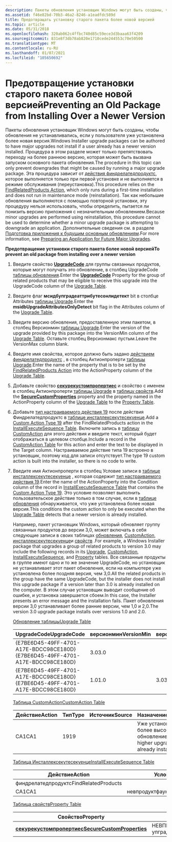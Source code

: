 ```yaml
---
description: Пакеты обновления установщик Windows могут быть созданы, чтобы обновления не устанавливались, если у пользователя уже установлена более новая версия.
ms.assetid: f46e82bd-70b3-46a2-8246-a1eadfdc589d
title: Предотвращать установку старого пакета более новой версией
ms.topic: article
ms.date: 05/31/2018
ms.openlocfilehash: 320ab062c4ffbc740d85c59ece3d3baaa63f4209
ms.sourcegitcommit: 831e8f3db78ab820e1710cede244553c70e50500
ms.translationtype: MT
ms.contentlocale: ru-RU
ms.lasthandoff: 01/07/2021
ms.locfileid: "105650692"
---
```

# <a name="preventing-an-old-package-from-installing-over-a-newer-version"></a><span data-ttu-id="5eef0-103">Предотвращение установки старого пакета более новой версией</span><span class="sxs-lookup"><span data-stu-id="5eef0-103">Preventing an Old Package from Installing Over a Newer Version</span></span>

<span data-ttu-id="5eef0-104">Пакеты обновления установщик Windows могут быть созданы, чтобы обновления не устанавливались, если у пользователя уже установлена более новая версия.</span><span class="sxs-lookup"><span data-stu-id="5eef0-104">Windows Installer upgrade packages can be authored to have major upgrades not install if a user already has a newer version installed.</span></span> <span data-ttu-id="5eef0-105">Процедура в этом разделе может только препятствовать переходу на более раннюю версию, которая может быть вызвана запуском основного пакета обновления.</span><span class="sxs-lookup"><span data-stu-id="5eef0-105">The procedure in this topic can only prevent downgrades that might be caused by running a major upgrade package.</span></span> <span data-ttu-id="5eef0-106">Эта процедура зависит от [действия финдрелатедпродуктс](findrelatedproducts-action.md), которое выполняется только при первой установке и не выполняется в режиме обслуживания (переустановка).</span><span class="sxs-lookup"><span data-stu-id="5eef0-106">This procedure relies on the [FindRelatedProducts Action](findrelatedproducts-action.md), which only runs during a first-time installation and does not run in maintenance mode (reinstallation).</span></span> <span data-ttu-id="5eef0-107">Так как небольшие обновления выполняются с помощью повторной установки, эту процедуру нельзя использовать, чтобы определить, пытается ли понизить версию приложения с незначительным обновлением.</span><span class="sxs-lookup"><span data-stu-id="5eef0-107">Because minor upgrades are performed using reinstallation, this procedure cannot be used to determine whether a minor upgrade package is attempting to downgrade an application.</span></span> <span data-ttu-id="5eef0-108">Дополнительные сведения см. в разделе [Подготовка приложения к будущим основным обновлениям](preparing-an-application-for-future-major-upgrades.md).</span><span class="sxs-lookup"><span data-stu-id="5eef0-108">For more information, see [Preparing an Application for Future Major Upgrades](preparing-an-application-for-future-major-upgrades.md).</span></span>

<span data-ttu-id="5eef0-109">**Предотвращение установки старого пакета более новой версией**</span><span class="sxs-lookup"><span data-stu-id="5eef0-109">**To prevent an old package from installing over a newer version**</span></span>

1.  <span data-ttu-id="5eef0-110">Введите свойство [**UpgradeCode**](upgradecode.md) для группы связанных продуктов, которые могут получать это обновление, в столбец UpgradeCode [таблицы обновления](upgrade-table.md).</span><span class="sxs-lookup"><span data-stu-id="5eef0-110">Enter the [**UpgradeCode**](upgradecode.md) Property for the group of related products that may be eligible to receive this upgrade into the UpgradeCode column of the [Upgrade Table](upgrade-table.md).</span></span>
2.  <span data-ttu-id="5eef0-111">Введите флаг **мсидбупградеаттрибутесонлидетект** bit в столбце Attributes [таблицы Upgrade](upgrade-table.md).</span><span class="sxs-lookup"><span data-stu-id="5eef0-111">Enter the **msidbUpgradeAttributesOnlyDetect** bit flag in the Attributes column of the [Upgrade Table](upgrade-table.md).</span></span>
3.  <span data-ttu-id="5eef0-112">Введите версию обновления, предоставленную этим пакетом, в столбец Версионмин [таблицы Upgrade](upgrade-table.md).</span><span class="sxs-lookup"><span data-stu-id="5eef0-112">Enter the version of the upgrade provided by this package into the VersionMin column of the [Upgrade Table](upgrade-table.md).</span></span> <span data-ttu-id="5eef0-113">Оставьте столбец Версионмакс пустым.</span><span class="sxs-lookup"><span data-stu-id="5eef0-113">Leave the VersionMax column blank.</span></span>
4.  <span data-ttu-id="5eef0-114">Введите имя свойства, которое должно быть задано [действием финдрелатедпродуктс](findrelatedproducts-action.md) , в столбец Актионпроперти [таблицы Upgrade](upgrade-table.md).</span><span class="sxs-lookup"><span data-stu-id="5eef0-114">Enter the name of the property that is to be set by the [FindRelatedProducts Action](findrelatedproducts-action.md) into the ActionProperty column of the [Upgrade Table](upgrade-table.md).</span></span>
5.  <span data-ttu-id="5eef0-115">Добавьте свойство [**секурекустомпропертиес**](securecustomproperties.md) и свойство с именем в столбец Актионпроперти [таблицы Upgrade](upgrade-table.md) в [таблицу свойств](property-table.md).</span><span class="sxs-lookup"><span data-stu-id="5eef0-115">Add the [**SecureCustomProperties**](securecustomproperties.md) property and the property named in the ActionProperty column of the [Upgrade Table](upgrade-table.md) to the [Property Table](property-table.md).</span></span>
6.  <span data-ttu-id="5eef0-116">Добавьте [тип настраиваемого действия 19](custom-action-type-19.md) после действия Финдрелатедпродуктс в [таблице инсталлексекутесекуенце](installexecutesequence-table.md).</span><span class="sxs-lookup"><span data-stu-id="5eef0-116">Add a [Custom Action Type 19](custom-action-type-19.md) after the FindRelatedProducts action in the [InstallExecuteSequence Table](installexecutesequence-table.md).</span></span> <span data-ttu-id="5eef0-117">Включите запись в [таблицу CustomAction](customaction-table.md) для этого действия и введите текст, который будет отображаться в целевом столбце.</span><span class="sxs-lookup"><span data-stu-id="5eef0-117">Include a record in the [CustomAction Table](customaction-table.md) for this action and enter the text to be displayed in the Target column.</span></span> <span data-ttu-id="5eef0-118">Настраиваемое действие типа 19 встроено в установщик, поэтому код для записи отсутствует.</span><span class="sxs-lookup"><span data-stu-id="5eef0-118">The type 19 custom action is built into the installer, so there is no code to write.</span></span>
7.  <span data-ttu-id="5eef0-119">Введите имя Актионпроперти в столбец Условие записи в [таблице инсталлексекутесекуенце](installexecutesequence-table.md) , которая содержит [тип настраиваемого действия 19](custom-action-type-19.md).</span><span class="sxs-lookup"><span data-stu-id="5eef0-119">Enter the name of the ActionProperty into the Condition column of the record in [InstallExecuteSequence Table](installexecutesequence-table.md) that contains the [Custom Action Type 19](custom-action-type-19.md).</span></span> <span data-ttu-id="5eef0-120">Это условие позволяет выполнить пользовательское действие только в том случае, если в [таблице обновления](upgrade-table.md) обнаруживается, что уже установлена более новая версия.</span><span class="sxs-lookup"><span data-stu-id="5eef0-120">This conditions the custom action to only be executed when the [Upgrade Table](upgrade-table.md) detects that a newer version is already installed.</span></span>

    <span data-ttu-id="5eef0-121">Например, пакет установщик Windows, который обновляет группу связанных продуктов до версии 3,0, может включать в себя следующие записи в своих таблицах [обновления](upgrade-table.md), [CustomAction](customaction-table.md), [инсталлексекутесекуенце](installexecutesequence-table.md)и [свойств](property-table.md) .</span><span class="sxs-lookup"><span data-stu-id="5eef0-121">For example, a Windows Installer package that upgrades a group of related products to version 3.0 may include the following records in its [Upgrade](upgrade-table.md), [CustomAction](customaction-table.md), [InstallExecuteSequence](installexecutesequence-table.md), and [Property](property-table.md) tables.</span></span> <span data-ttu-id="5eef0-122">Все связанные продукты в группе имеют одно и то же значение UpgradeCode, но установщик не устанавливает этот пакет обновления, если на компьютере уже установлена более поздняя версия, чем 3,0.</span><span class="sxs-lookup"><span data-stu-id="5eef0-122">All the related products in the group have the same UpgradeCode, but the installer does not install this upgrade package if a version later than 3.0 is already installed on the computer.</span></span> <span data-ttu-id="5eef0-123">В этом случае установщик выводит сообщение об ошибке, и установка завершается сбоем.</span><span class="sxs-lookup"><span data-stu-id="5eef0-123">In this case, the Installer presents an error message and the installation fails.</span></span> <span data-ttu-id="5eef0-124">Пакет обновления версии 3,0 устанавливает более ранние версии, чем 1,0 и 2,0.</span><span class="sxs-lookup"><span data-stu-id="5eef0-124">The version 3.0 upgrade package installs over versions 1.0 and 2.0.</span></span>

    [<span data-ttu-id="5eef0-125">Обновление таблицы</span><span class="sxs-lookup"><span data-stu-id="5eef0-125">Upgrade Table</span></span>](upgrade-table.md)

    

    | <span data-ttu-id="5eef0-126">UpgradeCode</span><span class="sxs-lookup"><span data-stu-id="5eef0-126">UpgradeCode</span></span>                            | <span data-ttu-id="5eef0-127">версионмин</span><span class="sxs-lookup"><span data-stu-id="5eef0-127">VersionMin</span></span> | <span data-ttu-id="5eef0-128">версионмакс</span><span class="sxs-lookup"><span data-stu-id="5eef0-128">VersionMax</span></span> | <span data-ttu-id="5eef0-129">Язык</span><span class="sxs-lookup"><span data-stu-id="5eef0-129">Language</span></span> | <span data-ttu-id="5eef0-130">Атрибуты</span><span class="sxs-lookup"><span data-stu-id="5eef0-130">Attributes</span></span>                                | <span data-ttu-id="5eef0-131">Удалить</span><span class="sxs-lookup"><span data-stu-id="5eef0-131">Remove</span></span> | <span data-ttu-id="5eef0-132">актионпроперти</span><span class="sxs-lookup"><span data-stu-id="5eef0-132">ActionProperty</span></span>  |
    |----------------------------------------|------------|------------|----------|-------------------------------------------|--------|-----------------|
    | <span data-ttu-id="5eef0-133">{E7BE6D45-49FF-4701-A17E-BDCC98CE180D}</span><span class="sxs-lookup"><span data-stu-id="5eef0-133">{E7BE6D45-49FF-4701-A17E-BDCC98CE180D}</span></span> | <span data-ttu-id="5eef0-134">3.0</span><span class="sxs-lookup"><span data-stu-id="5eef0-134">3.0</span></span>        |            |          | <span data-ttu-id="5eef0-135">мсидбупградеаттрибутесонлидетект</span><span class="sxs-lookup"><span data-stu-id="5eef0-135">msidbUpgradeAttributesOnlyDetect</span></span>          |        | <span data-ttu-id="5eef0-136">невпродуктфаунд</span><span class="sxs-lookup"><span data-stu-id="5eef0-136">NEWPRODUCTFOUND</span></span> |
    | <span data-ttu-id="5eef0-137">{E7BE6D45-49FF-4701-A17E-BDCC98CE180D}</span><span class="sxs-lookup"><span data-stu-id="5eef0-137">{E7BE6D45-49FF-4701-A17E-BDCC98CE180D}</span></span> | <span data-ttu-id="5eef0-138">1.0</span><span class="sxs-lookup"><span data-stu-id="5eef0-138">1.0</span></span>        | <span data-ttu-id="5eef0-139">3.0</span><span class="sxs-lookup"><span data-stu-id="5eef0-139">3.0</span></span>        |          | <span data-ttu-id="5eef0-140">мсидбупградеаттрибутесверсионмининклусиве</span><span class="sxs-lookup"><span data-stu-id="5eef0-140">msidbUpgradeAttributesVersionMinInclusive</span></span> |        | <span data-ttu-id="5eef0-141">упградефаунд</span><span class="sxs-lookup"><span data-stu-id="5eef0-141">UPGRADEFOUND</span></span>    |

    

     

    [<span data-ttu-id="5eef0-142">Таблица CustomAction</span><span class="sxs-lookup"><span data-stu-id="5eef0-142">CustomAction Table</span></span>](customaction-table.md)

    

    | <span data-ttu-id="5eef0-143">Действие</span><span class="sxs-lookup"><span data-stu-id="5eef0-143">Action</span></span> | <span data-ttu-id="5eef0-144">Тип</span><span class="sxs-lookup"><span data-stu-id="5eef0-144">Type</span></span> | <span data-ttu-id="5eef0-145">Источник</span><span class="sxs-lookup"><span data-stu-id="5eef0-145">Source</span></span> | <span data-ttu-id="5eef0-146">Назначение</span><span class="sxs-lookup"><span data-stu-id="5eef0-146">Target</span></span>                                 |
    |--------|------|--------|----------------------------------------|
    | <span data-ttu-id="5eef0-147">CA1</span><span class="sxs-lookup"><span data-stu-id="5eef0-147">CA1</span></span>    | <span data-ttu-id="5eef0-148">19</span><span class="sxs-lookup"><span data-stu-id="5eef0-148">19</span></span>   |        | <span data-ttu-id="5eef0-149">Уже установлено более высокое обновление.</span><span class="sxs-lookup"><span data-stu-id="5eef0-149">A higher upgrade is already installed.</span></span> |

    

     

    [<span data-ttu-id="5eef0-150">Таблица Инсталлексекутесекуенце</span><span class="sxs-lookup"><span data-stu-id="5eef0-150">InstallExecuteSequence Table</span></span>](installexecutesequence-table.md)

    

    | <span data-ttu-id="5eef0-151">Действие</span><span class="sxs-lookup"><span data-stu-id="5eef0-151">Action</span></span>              | <span data-ttu-id="5eef0-152">Условие</span><span class="sxs-lookup"><span data-stu-id="5eef0-152">Condition</span></span>       | <span data-ttu-id="5eef0-153">Последовательность</span><span class="sxs-lookup"><span data-stu-id="5eef0-153">Sequence</span></span> |
    |---------------------|-----------------|----------|
    | <span data-ttu-id="5eef0-154">финдрелатедпродуктс</span><span class="sxs-lookup"><span data-stu-id="5eef0-154">FindRelatedProducts</span></span> |                 | <span data-ttu-id="5eef0-155">200</span><span class="sxs-lookup"><span data-stu-id="5eef0-155">200</span></span>      |
    | <span data-ttu-id="5eef0-156">CA1</span><span class="sxs-lookup"><span data-stu-id="5eef0-156">CA1</span></span>                 | <span data-ttu-id="5eef0-157">невпродуктфаунд</span><span class="sxs-lookup"><span data-stu-id="5eef0-157">NEWPRODUCTFOUND</span></span> | <span data-ttu-id="5eef0-158">201</span><span class="sxs-lookup"><span data-stu-id="5eef0-158">201</span></span>      |

    

     

    [<span data-ttu-id="5eef0-159">Таблица свойств</span><span class="sxs-lookup"><span data-stu-id="5eef0-159">Property Table</span></span>](property-table.md)

    

    | <span data-ttu-id="5eef0-160">Свойство</span><span class="sxs-lookup"><span data-stu-id="5eef0-160">Property</span></span>                                                 | <span data-ttu-id="5eef0-161">Значение</span><span class="sxs-lookup"><span data-stu-id="5eef0-161">Value</span></span>                        |
    |----------------------------------------------------------|------------------------------|
    | [<span data-ttu-id="5eef0-162">**секурекустомпропертиес**</span><span class="sxs-lookup"><span data-stu-id="5eef0-162">**SecureCustomProperties**</span></span>](securecustomproperties.md) | <span data-ttu-id="5eef0-163">НЕВПРОДУКТФАУНД; упградефаунд</span><span class="sxs-lookup"><span data-stu-id="5eef0-163">NEWPRODUCTFOUND;UPGRADEFOUND</span></span> |

    

     

 

 



